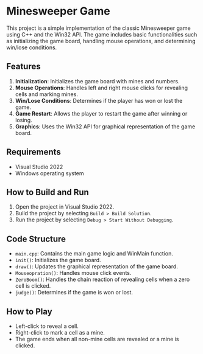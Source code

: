 # Minesweeper Game

This project is a simple implementation of the classic Minesweeper game using C++ and the Win32 API. The game includes basic functionalities such as initializing the game board, handling mouse operations, and determining win/lose conditions.

## Features

1. **Initialization**: Initializes the game board with mines and numbers.
2. **Mouse Operations**: Handles left and right mouse clicks for revealing cells and marking mines.
3. **Win/Lose Conditions**: Determines if the player has won or lost the game.
4. **Game Restart**: Allows the player to restart the game after winning or losing.
5. **Graphics**: Uses the Win32 API for graphical representation of the game board.

## Requirements

- Visual Studio 2022
- Windows operating system

## How to Build and Run

1. Open the project in Visual Studio 2022.
2. Build the project by selecting `Build > Build Solution`.
3. Run the project by selecting `Debug > Start Without Debugging`.

## Code Structure

- `main.cpp`: Contains the main game logic and WinMain function.
- `init()`: Initializes the game board.
- `draw()`: Updates the graphical representation of the game board.
- `Mouseopration()`: Handles mouse click events.
- `ZeroBoom()`: Handles the chain reaction of revealing cells when a zero cell is clicked.
- `judge()`: Determines if the game is won or lost.

## How to Play

- Left-click to reveal a cell.
- Right-click to mark a cell as a mine.
- The game ends when all non-mine cells are revealed or a mine is clicked.
